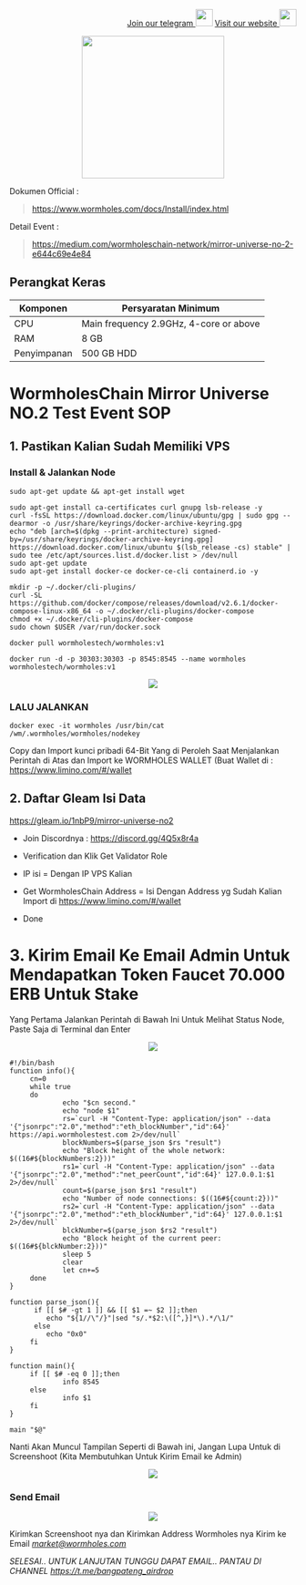 <p style="font-size:14px" align="right">
<a href="https://t.me/bangpateng_group" target="_blank">Join our telegram <img src="https://user-images.githubusercontent.com/50621007/183283867-56b4d69f-bc6e-4939-b00a-72aa019d1aea.png" width="30"/></a>
<a href="https://bangpateng.com/" target="_blank">Visit our website <img src="https://user-images.githubusercontent.com/38981255/184068977-2d456b1a-9b50-4b75-a0a7-4909a7c78991.png" width="30"/></a>
</p>

<p align="center">
  <img height="250" height="250" src="https://user-images.githubusercontent.com/38981255/197592560-3918c8df-c20b-4dd7-89f6-ea76a3f0f89d.png">
</p>

Dokumen Official :
> https://www.wormholes.com/docs/Install/index.html

Detail Event :
> https://medium.com/wormholeschain-network/mirror-universe-no-2-e644c69e4e84

## Perangkat Keras

|  Komponen |  Persyaratan Minimum |
| ------------ | ------------ |
| CPU  | Main frequency 2.9GHz, 4-core or above  |
| RAM | 8 GB  |
| Penyimpanan  | 500 GB HDD |

# WormholesChain Mirror Universe NO.2 Test Event SOP

## 1. Pastikan Kalian Sudah Memiliki VPS

### Install & Jalankan Node
```
sudo apt-get update && apt-get install wget
```
```
sudo apt-get install ca-certificates curl gnupg lsb-release -y
curl -fsSL https://download.docker.com/linux/ubuntu/gpg | sudo gpg --dearmor -o /usr/share/keyrings/docker-archive-keyring.gpg
echo "deb [arch=$(dpkg --print-architecture) signed-by=/usr/share/keyrings/docker-archive-keyring.gpg] https://download.docker.com/linux/ubuntu $(lsb_release -cs) stable" | sudo tee /etc/apt/sources.list.d/docker.list > /dev/null
sudo apt-get update
sudo apt-get install docker-ce docker-ce-cli containerd.io -y
```
```
mkdir -p ~/.docker/cli-plugins/
curl -SL https://github.com/docker/compose/releases/download/v2.6.1/docker-compose-linux-x86_64 -o ~/.docker/cli-plugins/docker-compose
chmod +x ~/.docker/cli-plugins/docker-compose
sudo chown $USER /var/run/docker.sock
```
```
docker pull wormholestech/wormholes:v1
```
```
docker run -d -p 30303:30303 -p 8545:8545 --name wormholes wormholestech/wormholes:v1
```

<p align="center">
  <img height="auto" height="auto" src="https://user-images.githubusercontent.com/38981255/197593093-de2b889e-9aaf-42ec-914f-25308359f592.png">
</p>

### LALU JALANKAN
```
docker exec -it wormholes /usr/bin/cat /wm/.wormholes/wormholes/nodekey
```
Copy dan Import kunci pribadi 64-Bit Yang di Peroleh Saat Menjalankan Perintah di Atas dan Import ke WORMHOLES WALLET (Buat Wallet di : https://www.limino.com/#/wallet

## 2. Daftar Gleam Isi Data

https://gleam.io/1nbP9/mirror-universe-no2

- Join Discordnya : https://discord.gg/4Q5x8r4a
- Verification dan Klik Get Validator Role

- IP isi = Dengan IP VPS Kalian
- Get WormholesChain Address = Isi Dengan Address yg Sudah Kalian Import di https://www.limino.com/#/wallet
- Done

# 3. Kirim Email Ke Email Admin Untuk Mendapatkan Token Faucet 70.000 ERB Untuk Stake

Yang Pertama Jalankan Perintah di Bawah Ini Untuk Melihat Status Node, Paste Saja di Terminal dan Enter

<p align="center">
  <img height="auto" height="auto" src="https://user-images.githubusercontent.com/38981255/197594295-41a5d0dd-ab41-4ccd-9499-71039b75c497.png">
</p>

```
#!/bin/bash
function info(){
     cn=0
     while true
     do
             echo "$cn second."
             echo "node $1"
             rs=`curl -H "Content-Type: application/json" --data '{"jsonrpc":"2.0","method":"eth_blockNumber","id":64}' https://api.wormholestest.com 2>/dev/null`
             blockNumbers=$(parse_json $rs "result")
             echo "Block height of the whole network: $((16#${blockNumbers:2}))"
             rs1=`curl -H "Content-Type: application/json" --data '{"jsonrpc":"2.0","method":"net_peerCount","id":64}' 127.0.0.1:$1 2>/dev/null`
             count=$(parse_json $rs1 "result")
             echo "Number of node connections: $((16#${count:2}))"
             rs2=`curl -H "Content-Type: application/json" --data '{"jsonrpc":"2.0","method":"eth_blockNumber","id":64}' 127.0.0.1:$1 2>/dev/null`
             blckNumber=$(parse_json $rs2 "result")
             echo "Block height of the current peer: $((16#${blckNumber:2}))"
             sleep 5
             clear
             let cn+=5
     done
}

function parse_json(){
      if [[ $# -gt 1 ]] && [[ $1 =~ $2 ]];then
         echo "${1//\"/}"|sed "s/.*$2:\([^,}]*\).*/\1/"
      else
         echo "0x0"
     fi
}

function main(){
     if [[ $# -eq 0 ]];then
             info 8545
     else
             info $1
     fi
}

main "$@"
```
Nanti Akan Muncul Tampilan Seperti di Bawah ini, Jangan Lupa Untuk di Screenshoot (Kita Membutuhkan Untuk Kirim Email ke Admin)

<p align="center">
  <img height="auto" height="auto" src="https://user-images.githubusercontent.com/38981255/197594574-484b47a4-e661-48ee-9d4b-339157d632a9.png">
</p>

### Send Email

<p align="center">
  <img height="auto" height="auto" src="https://user-images.githubusercontent.com/38981255/197600515-c8d61ff3-e148-405b-aa03-590a37bdf402.png">
</p>


Kirimkan Screenshoot nya dan Kirimkan Address Wormholes nya Kirim ke Email *market@wormholes.com*

*SELESAI.. UNTUK LANJUTAN TUNGGU DAPAT EMAIL.. PANTAU DI CHANNEL https://t.me/bangpateng_airdrop*
